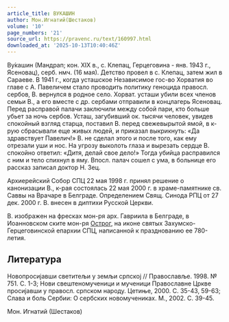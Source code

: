 ```yaml
---
article_title: ВУКАШИН
author: Мон.Игнатий(Шестаков)
volume: '10'
page_numbers: '21'
source_url: https://pravenc.ru/text/160997.html
downloaded_at: '2025-10-13T10:40:46Z'
---
```


Ву́кашин (Мандрап; кон. XIX в., с. Клепац, Герцеговина - янв. 1943 г., Ясеновац), серб. нмч. (16 мая). Детство провел в с. Клепац, затем жил в Сараеве. В 1941 г., когда усташское Независимое гос-во Хорватия во главе с А. Павеличем стало проводить политику геноцида правосл. сербов, В. вернулся в родное село. Хорват. усташи убили всех членов семьи В., а его вместе с др. сербами отправили в концлагерь Ясеновац. Перед расправой палачи заключили между собой пари, кто больше убьет за ночь сербов. Усташ, загубивший ок. тысячи человек, увидев спокойный взгляд старца, поставил В. перед свежевырытой ямой, в к-рую сбрасывали еще живых людей, и приказал выкрикнуть: «Да здравствует Павелич!» В. не сделал этого и после того, как ему отрезали уши и нос. На угрозу выколоть глаза и вырезать сердце В. спокойно ответил: «Дитя, делай свое дело!» Тогда убийца расправился с ним и тело спихнул в яму. Впосл. палач сошел с ума, в больнице его рассказ записал доктор Н. Зец.

Архиерейский Собор СПЦ 22 мая 1998 г. принял решение о канонизации В., к-рая состоялась 22 мая 2000 г. в храме-памятнике св. Саввы на Врачаре в Белграде. Определением Свящ. Синода РПЦ от 27 дек. 2000 г. В. внесен в диптихи Русской Церкви.

В. изображен на фресках мон-ря арх. Гавриила в Белграде, в Иоанновском ските мон-ря [Острог](https://pravenc.ru/text/Острог.html), на иконе святых Захумско-Герцеговинской епархии СПЦ, написанной к празднованию ее 780-летия.

## Литература

Новопросиjавши светитељи у земљи српскоj // Православље. 1998. № 751. С. 1-3; Нови свештеномученици и мученици Православне Цркве просиjавши у правосл. српском народу. Цетиње, 2000. С. 35-43, 59-63; Слава и боль Сербии: О сербских новомучениках. М., 2002. С. 39-45.

Мон.  Игнатий   (Шестаков)
